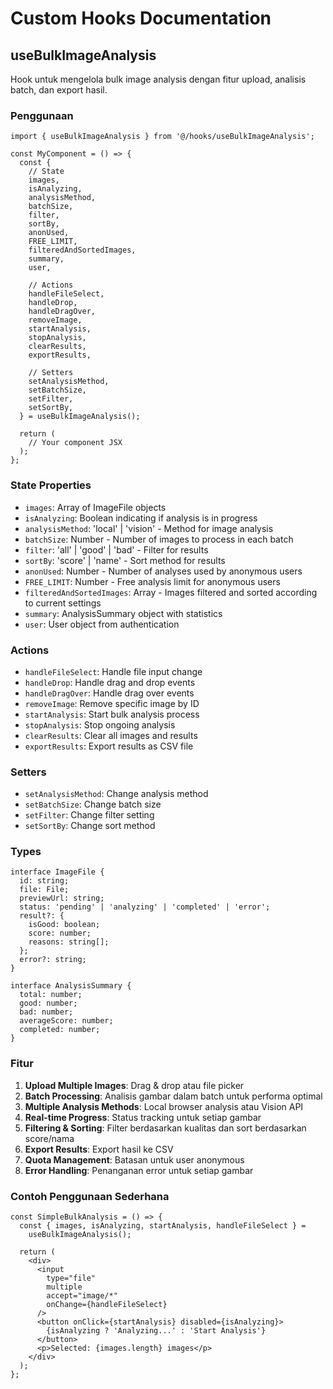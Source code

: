 # Custom Hooks Documentation

## useBulkImageAnalysis

Hook untuk mengelola bulk image analysis dengan fitur upload, analisis batch, dan export hasil.

### Penggunaan

```tsx
import { useBulkImageAnalysis } from '@/hooks/useBulkImageAnalysis';

const MyComponent = () => {
  const {
    // State
    images,
    isAnalyzing,
    analysisMethod,
    batchSize,
    filter,
    sortBy,
    anonUsed,
    FREE_LIMIT,
    filteredAndSortedImages,
    summary,
    user,

    // Actions
    handleFileSelect,
    handleDrop,
    handleDragOver,
    removeImage,
    startAnalysis,
    stopAnalysis,
    clearResults,
    exportResults,

    // Setters
    setAnalysisMethod,
    setBatchSize,
    setFilter,
    setSortBy,
  } = useBulkImageAnalysis();

  return (
    // Your component JSX
  );
};
```

### State Properties

- `images`: Array of ImageFile objects
- `isAnalyzing`: Boolean indicating if analysis is in progress
- `analysisMethod`: 'local' | 'vision' - Method for image analysis
- `batchSize`: Number - Number of images to process in each batch
- `filter`: 'all' | 'good' | 'bad' - Filter for results
- `sortBy`: 'score' | 'name' - Sort method for results
- `anonUsed`: Number - Number of analyses used by anonymous users
- `FREE_LIMIT`: Number - Free analysis limit for anonymous users
- `filteredAndSortedImages`: Array - Images filtered and sorted according to current settings
- `summary`: AnalysisSummary object with statistics
- `user`: User object from authentication

### Actions

- `handleFileSelect`: Handle file input change
- `handleDrop`: Handle drag and drop events
- `handleDragOver`: Handle drag over events
- `removeImage`: Remove specific image by ID
- `startAnalysis`: Start bulk analysis process
- `stopAnalysis`: Stop ongoing analysis
- `clearResults`: Clear all images and results
- `exportResults`: Export results as CSV file

### Setters

- `setAnalysisMethod`: Change analysis method
- `setBatchSize`: Change batch size
- `setFilter`: Change filter setting
- `setSortBy`: Change sort method

### Types

```tsx
interface ImageFile {
  id: string;
  file: File;
  previewUrl: string;
  status: 'pending' | 'analyzing' | 'completed' | 'error';
  result?: {
    isGood: boolean;
    score: number;
    reasons: string[];
  };
  error?: string;
}

interface AnalysisSummary {
  total: number;
  good: number;
  bad: number;
  averageScore: number;
  completed: number;
}
```

### Fitur

1. **Upload Multiple Images**: Drag & drop atau file picker
2. **Batch Processing**: Analisis gambar dalam batch untuk performa optimal
3. **Multiple Analysis Methods**: Local browser analysis atau Vision API
4. **Real-time Progress**: Status tracking untuk setiap gambar
5. **Filtering & Sorting**: Filter berdasarkan kualitas dan sort berdasarkan score/nama
6. **Export Results**: Export hasil ke CSV
7. **Quota Management**: Batasan untuk user anonymous
8. **Error Handling**: Penanganan error untuk setiap gambar

### Contoh Penggunaan Sederhana

```tsx
const SimpleBulkAnalysis = () => {
  const { images, isAnalyzing, startAnalysis, handleFileSelect } =
    useBulkImageAnalysis();

  return (
    <div>
      <input
        type="file"
        multiple
        accept="image/*"
        onChange={handleFileSelect}
      />
      <button onClick={startAnalysis} disabled={isAnalyzing}>
        {isAnalyzing ? 'Analyzing...' : 'Start Analysis'}
      </button>
      <p>Selected: {images.length} images</p>
    </div>
  );
};
```
